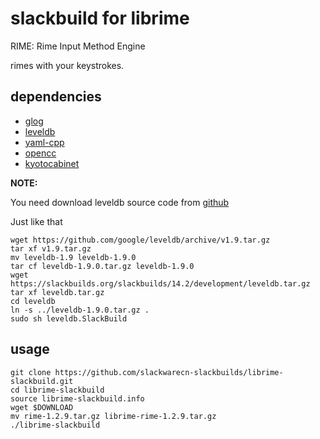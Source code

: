 # slackbuild for librime

RIME: Rime Input Method Engine

rimes with your keystrokes.

## dependencies

* [glog](https://slackbuilds.org/repository/14.2/libraries/glog/)
* [leveldb](https://slackbuilds.org/repository/14.2/development/leveldb/)
* [yaml-cpp](https://slackbuilds.org/repository/14.2/libraries/yaml-cpp/)
* [opencc](https://slackbuilds.org/repository/14.2/misc/opencc/)
* [kyotocabinet](https://slackbuilds.org/repository/14.2/system/kyotocabinet/)

**NOTE:**

You need download leveldb source code from [github](https://github.com/google/leveldb/archive/v1.9.tar.gz)

Just like that

```
wget https://github.com/google/leveldb/archive/v1.9.tar.gz
tar xf v1.9.tar.gz
mv leveldb-1.9 leveldb-1.9.0
tar cf leveldb-1.9.0.tar.gz leveldb-1.9.0
wget https://slackbuilds.org/slackbuilds/14.2/development/leveldb.tar.gz
tar xf leveldb.tar.gz
cd leveldb
ln -s ../leveldb-1.9.0.tar.gz .
sudo sh leveldb.SlackBuild
```

## usage

```
git clone https://github.com/slackwarecn-slackbuilds/librime-slackbuild.git
cd librime-slackbuild
source librime-slackbuild.info
wget $DOWNLOAD
mv rime-1.2.9.tar.gz librime-rime-1.2.9.tar.gz
./librime-slackbuild
```
